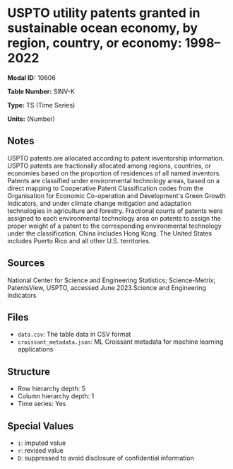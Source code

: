 # USPTO utility patents granted in sustainable ocean economy, by region, country, or economy: 1998–2022

**Modal ID:** 10606

**Table Number:** SINV-K

**Type:** TS (Time Series)

**Units:** (Number)

## Notes

USPTO patents are allocated according to patent inventorship information. USPTO patents are fractionally allocated among regions, countries, or economies based on the proportion of residences of all named inventors. Patents are classified under environmental technology areas, based on a direct mapping to Cooperative Patent Classification codes from the Organisation for Economic Co-operation and Development's Green Growth Indicators, and under climate change mitigation and adaptation technologies in agriculture and forestry. Fractional counts of patents were assigned to each environmental technology area on patents to assign the proper weight of a patent to the corresponding environmental technology under the classification. China includes Hong Kong. The United States includes Puerto Rico and all other U.S. territories.

## Sources

National Center for Science and Engineering Statistics; Science-Metrix; PatentsView, USPTO, accessed June 2023.Science and Engineering Indicators

## Files

- `data.csv`: The table data in CSV format
- `croissant_metadata.json`: ML Croissant metadata for machine learning applications

## Structure

- Row hierarchy depth: 5
- Column hierarchy depth: 1
- Time series: Yes

## Special Values

- `i`: imputed value
- `r`: revised value
- `D`: suppressed to avoid disclosure of confidential information
